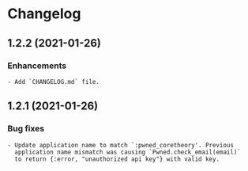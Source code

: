 # Changelog

## 1.2.2 (2021-01-26)

### Enhancements

    - Add `CHANGELOG.md` file.

## 1.2.1 (2021-01-26)

### Bug fixes

    - Update application name to match `:pwned_coretheory'. Previous
      application name mismatch was causing `Pwned.check_email(email)`
      to return {:error, "unauthorized api key"} with valid key.